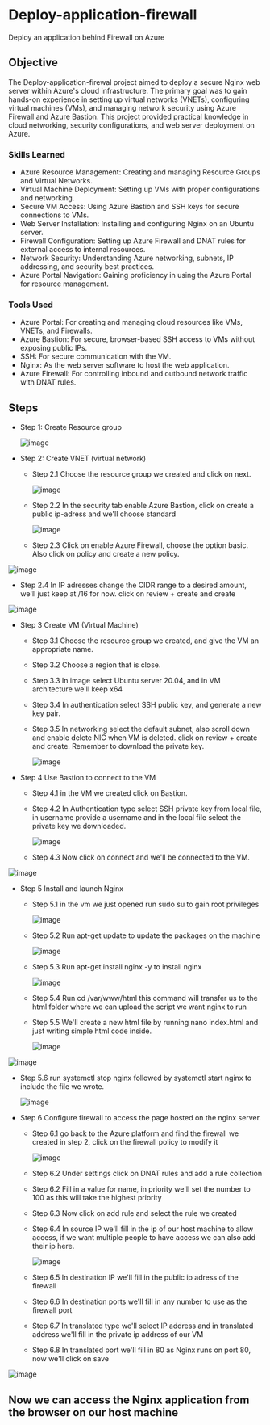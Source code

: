 # Deploy-application-firewall
Deploy an application behind Firewall on Azure

## Objective
The Deploy-application-firewal project aimed to deploy a secure Nginx web server within Azure's cloud infrastructure. The primary goal was to gain hands-on experience in setting up virtual networks (VNETs), configuring virtual machines (VMs), and managing network security using Azure Firewall and Azure Bastion. This project provided practical knowledge in cloud networking, security configurations, and web server deployment on Azure.

### Skills Learned
- Azure Resource Management: Creating and managing Resource Groups and Virtual Networks.
- Virtual Machine Deployment: Setting up VMs with proper configurations and networking.
- Secure VM Access: Using Azure Bastion and SSH keys for secure connections to VMs.
- Web Server Installation: Installing and configuring Nginx on an Ubuntu server.
- Firewall Configuration: Setting up Azure Firewall and DNAT rules for external access to internal resources.
- Network Security: Understanding Azure networking, subnets, IP addressing, and security best practices.
- Azure Portal Navigation: Gaining proficiency in using the Azure Portal for resource management.


### Tools Used
- Azure Portal: For creating and managing cloud resources like VMs, VNETs, and Firewalls.
- Azure Bastion: For secure, browser-based SSH access to VMs without exposing public IPs.
- SSH: For secure communication with the VM.
- Nginx: As the web server software to host the web application.
- Azure Firewall: For controlling inbound and outbound network traffic with DNAT rules.

## Steps

- Step 1: Create Resource group
  
  ![image](https://github.com/user-attachments/assets/05adc767-0327-4acd-9d15-ca278558b0da)

- Step 2: Create VNET (virtual network)
  - Step 2.1 Choose the resource group we created and click on next.
    
    ![image](https://github.com/user-attachments/assets/3d28d6fa-127d-4847-94a5-386f82a62e11)

  - Step 2.2 In the security tab enable Azure Bastion, click on create a public ip-adress and we'll choose standard
    
    ![image](https://github.com/user-attachments/assets/f89ab9e2-b938-4643-ae5f-73c08ac0b05a)

  - Step 2.3 Click on enable Azure Firewall, choose the option basic. Also click on policy and create a new policy.
    
 ![image](https://github.com/user-attachments/assets/8f22dac0-e052-486d-9de8-550cd211f441)

  - Step 2.4 In IP adresses change the CIDR range to a desired amount, we'll just keep at /16 for now. click on review + create and create
    
 ![image](https://github.com/user-attachments/assets/1a84a05c-966e-4e94-89fa-eab1af166481)

- Step 3 Create VM (Virtual Machine)
  - Step 3.1 Choose the resource group we created, and give the VM an appropriate name.
  - Step 3.2 Choose a region that is close.
  - Step 3.3 In image select Ubuntu server 20.04, and in VM architecture we'll keep x64
  - Step 3.4 In authentication select SSH public key, and generate a new key pair.
  - Step 3.5 In networking select the default subnet, also scroll down and enable delete NIC when VM is deleted. click on review + create and create. Remember to download the private key.
    
    ![image](https://github.com/user-attachments/assets/4a692201-1557-40a5-b059-6f012ac835aa)

 - Step 4 Use Bastion to connect to the VM
   - Step 4.1 in the VM we created click on Bastion.
   - Step 4.2 In Authentication type select SSH private key from local file, in username provide a username and in the local file select the private key we downloaded.
     
     ![image](https://github.com/user-attachments/assets/112332e7-d30d-48f0-890e-b316f7fb8f46)

   - Step 4.3 Now click on connect and we'll be connected to the VM.
     
  ![image](https://github.com/user-attachments/assets/01aa265a-f457-4792-891c-899ae84c3296)

- Step 5 Install and launch Nginx
  - Step 5.1 in the vm we just opened run sudo su to gain root privileges
    
    ![image](https://github.com/user-attachments/assets/5f395c70-15be-4d15-9eb9-1a4db2117de9)

  - Step 5.2 Run apt-get update to update the packages on the machine
    
    ![image](https://github.com/user-attachments/assets/7e024aa1-5d4d-4504-906f-9d22a7cbd355)

  - Step 5.3 Run apt-get install nginx -y to install nginx
    
    ![image](https://github.com/user-attachments/assets/a51470b7-f02f-466d-b6a0-01e949393ebf)

  - Step 5.4 Run cd /var/www/html this command will transfer us to the html folder where we can upload the script we want nginx to run
  - Step 5.5 We'll create a new html file by running nano index.html and just writing simple html code inside.
    
    ![image](https://github.com/user-attachments/assets/20e0041a-a804-4316-930f-0a42d1778ff7)
  
![image](https://github.com/user-attachments/assets/a7fffc5b-0584-4866-a25b-c9d5e3d6fe4f)

  - Step 5.6 run systemctl stop nginx followed by systemctl start nginx to include the file we wrote.
    
    ![image](https://github.com/user-attachments/assets/6a6e64f3-6f35-44d1-9391-46a9f1a13b11)

- Step 6 Configure firewall to access the page hosted on the nginx server.
  - Step 6.1 go back to the Azure platform and find the firewall we created in step 2, click on the firewall policy to modify it
    
    ![image](https://github.com/user-attachments/assets/70a01bc6-2d19-42de-94bb-55f738b5122c)

  - Step 6.2 Under settings click on DNAT rules and add a rule collection
  - Step 6.2 Fill in a value for name, in priority we'll set the number to 100 as this will take the highest priority
  - Step 6.3 Now click on add rule and select the rule we created
  - Step 6.4 In source IP we'll fill in the ip of our host machine to allow access, if we want multiple people to have access we can also add their ip here.
    
    ![image](https://github.com/user-attachments/assets/47e2fb1b-b299-4db9-ad7c-53c607e537f5)

  - Step 6.5 In destination IP we'll fill in the public ip adress of the firewall
  - Step 6.6 In destination ports we'll fill in any number to use as the firewall port
  - Step 6.7 In translated type we'll select IP address and in translated address we'll fill in the private ip address of our VM
  - Step 6.8 In translated port we'll fill in 80 as Nginx runs on port 80, now we'll click on save
    
![image](https://github.com/user-attachments/assets/6cae78d4-0315-46ef-9423-ccfbe97e4d11)

 ## Now we can access the Nginx application from the browser on our host machine
